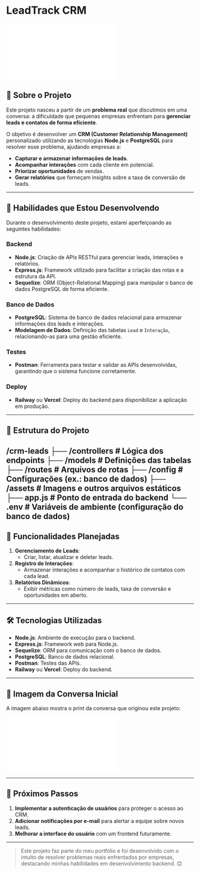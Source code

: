 # LeadTrack CRM

![Conversa Inicial](assets/github/readme.md)

## 📖 Sobre o Projeto

Este projeto nasceu a partir de um **problema real** que discutimos em uma conversa: a dificuldade que pequenas empresas enfrentam para **gerenciar leads e contatos de forma eficiente**.

O objetivo é desenvolver um **CRM (Customer Relationship Management)** personalizado utilizando as tecnologias **Node.js** e **PostgreSQL** para resolver esse problema, ajudando empresas a:

- **Capturar e armazenar informações de leads**.
- **Acompanhar interações** com cada cliente em potencial.
- **Priorizar oportunidades** de vendas.
- **Gerar relatórios** que forneçam insights sobre a taxa de conversão de leads.

---

## 🚀 Habilidades que Estou Desenvolvendo

Durante o desenvolvimento deste projeto, estarei aperfeiçoando as seguintes habilidades:

### Backend
- **Node.js**: Criação de APIs RESTful para gerenciar leads, interações e relatórios.
- **Express.js**: Framework utilizado para facilitar a criação das rotas e a estrutura da API.
- **Sequelize**: ORM (Object-Relational Mapping) para manipular o banco de dados PostgreSQL de forma eficiente.

### Banco de Dados
- **PostgreSQL**: Sistema de banco de dados relacional para armazenar informações dos leads e interações.
- **Modelagem de Dados**: Definição das tabelas `Lead` e `Interação`, relacionando-as para uma gestão eficiente.

### Testes
- **Postman**: Ferramenta para testar e validar as APIs desenvolvidas, garantindo que o sistema funcione corretamente.

### Deploy
- **Railway** ou **Vercel**: Deploy do backend para disponibilizar a aplicação em produção.

---

## 📂 Estrutura do Projeto

/crm-leads 
├── /controllers # Lógica dos endpoints 
├── /models # Definições das tabelas 
├── /routes # Arquivos de rotas 
├── /config # Configurações (ex.: banco de dados) 
├── /assets # Imagens e outros arquivos estáticos 
├── app.js # Ponto de entrada do backend 
└── .env # Variáveis de ambiente (configuração do banco de dados)
---

## 🌟 Funcionalidades Planejadas

1. **Gerenciamento de Leads**:  
   - Criar, listar, atualizar e deletar leads.
2. **Registro de Interações**:  
   - Armazenar interações e acompanhar o histórico de contatos com cada lead.
3. **Relatórios Dinâmicos**:  
   - Exibir métricas como número de leads, taxa de conversão e oportunidades em aberto.

---

## 🛠 Tecnologias Utilizadas

- **Node.js**: Ambiente de execução para o backend.
- **Express.js**: Framework web para Node.js.
- **Sequelize**: ORM para comunicação com o banco de dados.
- **PostgreSQL**: Banco de dados relacional.
- **Postman**: Testes das APIs.
- **Railway** ou **Vercel**: Deploy do backend.

---

## 📸 Imagem da Conversa Inicial

A imagem abaixo mostra o print da conversa que originou este projeto:

![Conversa Inicial](assets/github/readme.md)

---

## 🚀 Próximos Passos

1. **Implementar a autenticação de usuários** para proteger o acesso ao CRM.
2. **Adicionar notificações por e-mail** para alertar a equipe sobre novos leads.
3. **Melhorar a interface do usuário** com um frontend futuramente.

---

> Este projeto faz parte do meu portfólio e foi desenvolvido com o intuito de resolver problemas reais enfrentados por empresas, destacando minhas habilidades em desenvolvimento backend. 😊
